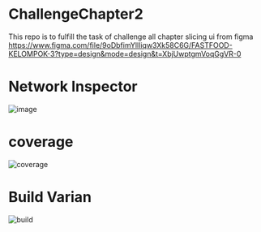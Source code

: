 # ChallengeChapter2
This repo is to fulfill the task of challenge all chapter
slicing ui from figma https://www.figma.com/file/9oDbfimYllIiqw3Xk58C6G/FASTFOOD-KELOMPOK-3?type=design&mode=design&t=XbjUwptgmVoqGgVR-0

# Network Inspector
![image](https://github.com/sgcrusher/ChallengeChapter2/assets/115458996/3d135025-e540-427e-80a7-2e2e48b70523)
# coverage 
![coverage](https://github.com/sgcrusher/ChallengeChapter2/assets/115458996/08743d1a-0646-4273-8a7d-55d3a23877f7)

# Build Varian
![build](https://github.com/sgcrusher/ChallengeChapter2/assets/115458996/961e4600-32dc-47e4-9e08-67d6beec3932)

